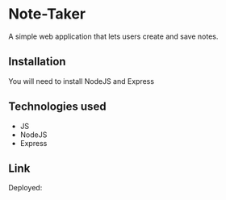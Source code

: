 # Note-Taker
A simple web application that lets users create and save notes.

## Installation
You will need to install NodeJS and Express

## Technologies used
- JS
- NodeJS
- Express

## Link
Deployed: 
